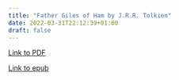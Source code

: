 ```yaml
---
title: "Father Giles of Ham by J.R.R. Tolkien"
date: 2022-03-31T22:12:39+01:00
draft: false
---
```


[Link to PDF](/books/father_giles_of_ham.pdf)

[Link to epub](/books/father_giles_of_ham.epub)

